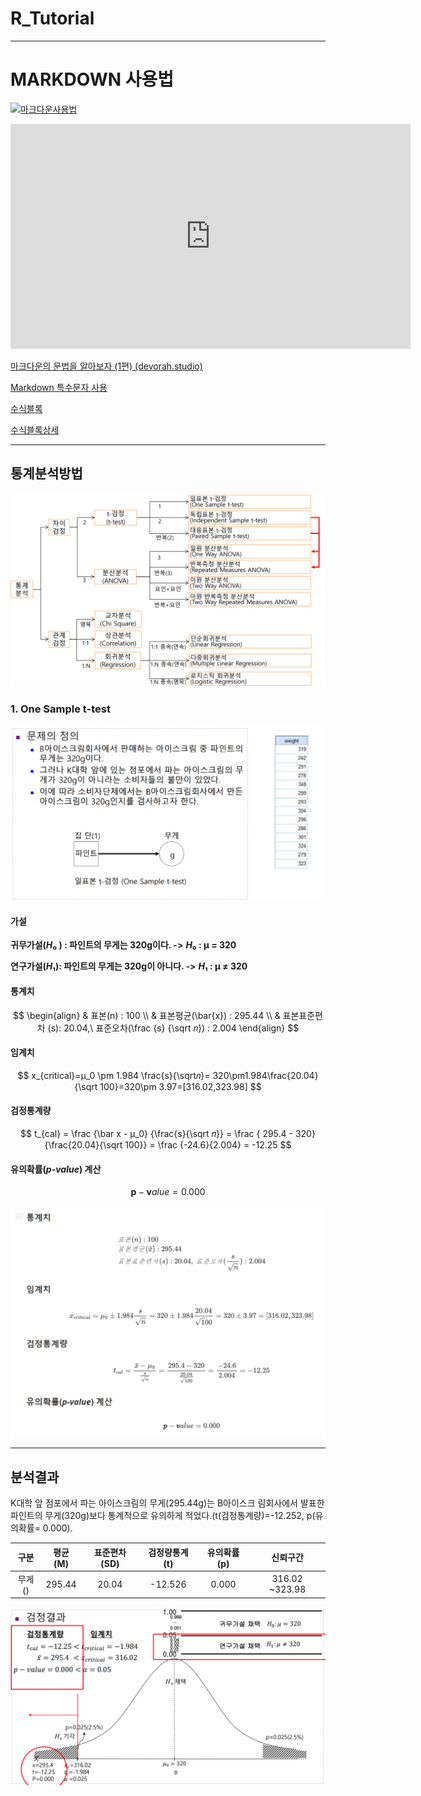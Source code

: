 # R_Tutorial

------

# **MARKDOWN 사용법**

[![마크다운사용법](http://img.youtube.com/vi/dUbp9wAy178/0.jpg)](https://youtu.be/dUbp9wAy178?t=0s) 



<iframe width="640" height="360" src="https://www.youtube.com/embed/dUbp9wAy178" frameborder="0" gesture="media" allowfullscreen=""></iframe>

[마크다운의 문법을 알아보자 (1편) (devorah.studio)](https://enoz.devorah.studio/65)

[Markdown 특수문자 사용](https://ascii.cl/htmlcodes.htm)

[수식블록](https://dev-lagom.tistory.com/35)

[수식블록상세](https://math.meta.stackexchange.com/questions/5020/mathjax-basic-tutorial-and-quick-reference)

------

## 통계분석방법

![Statistical_analysis_method](./Image/Statistical_analysis_method.png)

### 1. One Sample t-test
![One Sample t-test](./Image/One_Sample_t-test.png)

#### 가설

**귀무가설(*H*₀ ) : 파인트의 무게는 320g이다. ->** ***H*₀ : μ = 320**

**연구가설(*H*₁): 파인트의 무게는 320g이 아니다.  ->**  ***H*₁ : μ ≠ 320**

#### 통계치

$$
\begin{align} 
& 표본(n) : 100 \\
& 표본평균(\bar{x}) : 295.44 \\
& 표본표준편차 (s): 20.04,\ 표준오차(\frac {s} {\sqrt 𝑛}) : 2.004
\end{align}
$$

#### 임계치
$$
x_{critical}=μ_0 \pm 1.984 \frac{s}{\sqrt𝑛}= 320\pm1.984\frac{20.04}{\sqrt 100}=320\pm 3.97=[316.02,323.98]
$$

#### 검정통계량

$$
t_{cal} = \frac {\bar x - μ_0} {\frac{s}{\sqrt 𝑛}} = \frac { 295.4 - 320} {\frac{20.04}{\sqrt 100}} = \frac {-24.6}{2.004} = -12.25
$$

#### 유의확률(***p-value***) 계산

$$
\pmb p-\pmb value = 0.000
$$

![통계치](./Image/One_Sample_t-test_data.png)



------

## 분석결과

K대학 앞 점포에서 파는 아이스크림의 무게(295.44g)는 B아이스크 림회사에서 발표한 파인트의 무게(320g)보다 통계적으로 유의하게 적었다.(t(검정통계량)=-12.252, p(유의확률= 0.000).



|  구분  | 평균(M) | 표준편차(SD) | 검정량통계(t) | 유의확률(p) |    신뢰구간    |
| :----: | :-----: | :----------: | :-----------: | :---------: | :------------: |
| 무게() | 295.44  |    20.04     |    -12.526    |    0.000    | 316.02 ~323.98 |

![그래프(GRAPH)](./Image/One_Sample_t-test_graph.png)
